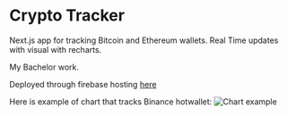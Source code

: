 # Crypto Tracker
Next.js app for tracking Bitcoin and Ethereum wallets.
Real Time updates with visual with recharts.

My Bachelor work.


Deployed through firebase hosting [here](https://crypto-tracker-bachelor-thesis--tracker-fb37a.europe-west4.hosted.app)


Here is example of chart that tracks Binance hotwallet:
![Chart example](https://github.com/user-attachments/assets/37bd657e-df9c-40fb-aba0-916bb402c33e)
